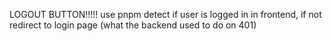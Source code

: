 LOGOUT BUTTON!!!!!
use pnpm
detect if user is logged in in frontend, if not redirect to login page (what the backend used to do on 401)
